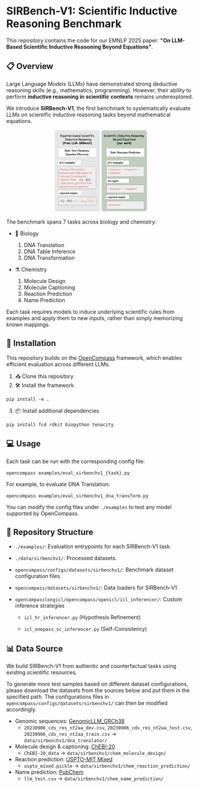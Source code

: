 # SIRBench-V1: Scientific Inductive Reasoning Benchmark
This repository contains the code for our EMNLP 2025 paper: **"On LLM-Based Scientific Inductive Reasoning Beyond Equations"**.

## 📋 Overview
Large Language Models (LLMs) have demonstrated strong deductive reasoning skills (e.g., mathematics, programming). However, their ability to perform **inductive reasoning in scientific contexts** remains underexplored.

We introduce **SIRBench-V1**, the first benchmark to systematically evaluate LLMs on scientific inductive reasoning tasks beyond mathematical equations.

<div align="center">
  <img src="./assets/overview.png" alt="SIRBench overview" width="50%"/>
</div>

The benchmark spans 7 tasks across biology and chemistry:

- 🧬 Biology
    1. DNA Translation
    2. DNA Table Inference
    3. DNA Transformation

- ⚗️ Chemistry
    1. Molecule Design
    2. Molecule Captioning
    3. Reaction Prediction
    4. Name Prediction

Each task requires models to induce underlying scientific rules from examples and apply them to new inputs, rather than simply memorizing known mappings.

## 🚀 Installation
This repository builds on the [OpenCompass](https://github.com/open-compass/opencompass) framework, which enables efficient evaluation across different LLMs.
1. 📥 Clone this repository
2. 🛠️ Install the framework
```
pip install -e .
```
3. 📦 Install additional dependencies
```
pip install fcd rdkit biopython tenacity
```

## 💻 Usage
Each task can be run with the corresponding config file:
```
opencompass examples/eval_sirbenchv1_{task}.py
```

For example, to evaluate DNA Translation:
```
opencompass examples/eval_sirbenchv1_dna_transform.py
```

You can modify the config files under `./examples` to test any model supported by OpenCompass.

## 📁 Repository Structure
- `./examples/`: Evaluation entrypoints for each SIRBench-V1 task.

- `./data/sirbenchv1/`: Processed datasets.

- `opencompass/configs/datasets/sirbenchv1/`: Benchmark dataset configuration files.

- `opencompass/datasets/sirbenchv1/`: Data loaders for SIRBench-V1.

- `opencampasslongicl/opencompass/openicl/icl_inferencer/`: Custom inference strategies

    - `icl_hr_inferencer.py` (Hypothesis Refinement)

    - `icl_onepass_sc_inferencer.py` (Self-Consistency)

## 📊 Data Source
We build SIRBench-V1 from authentic and counterfactual tasks using existing scientific resources.

To generate more test samples based on different dataset configurations, please download the datasets from the sources below and put them in the specified path. The configurations files in `opencompass/configs/datasets/sirbenchv1/` can then be modified accordingly.

- Genomic sequences: [GenomicLLM_GRCh38](https://zenodo.org/records/10695802)
    - `20230906_cds_res_nt2aa_dev.csv`, `20230906_cds_res_nt2aa_test.csv`, `20230906_cds_res_nt2aa_train.csv` -> `data/sirbenchv1/dna_translator/`
- Molecule design & captioning: [ChEBI-20](https://github.com/blender-nlp/MolT5)
    - `ChEBI-20_data` -> `data/sirbenchv1/chem_molecule_design/`
- Reaction prediction: [USPTO-MIT Mixed](https://az.app.box.com/s/7eci3nd9vy0xplqniitpk02rbg9q2zcq/folder/144882141119)
    - `uspto_mixed.pickle` -> `data/sirbenchv1/chem_reaction_prediction/`
- Name prediction: [PubChem](https://github.com/ChemFoundationModels/ChemLLMBench/blob/main/data/name_prediction/llm_test.csv)
    - `llm_test.csv` -> `data/sirbenchv1/chem_name_prediction/`
